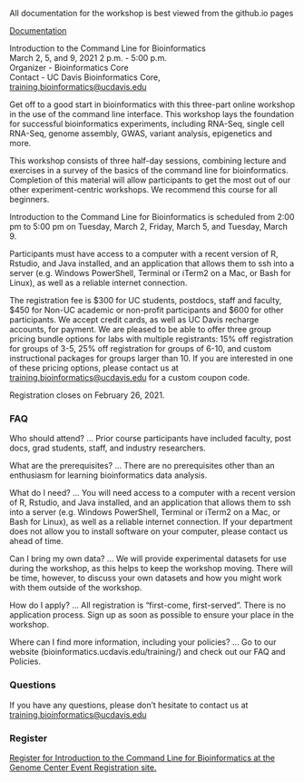 All documentation for the workshop is best viewed from the github.io pages

[Documentation](https://ucdavis-bioinformatics-training.github.io/2021-March-Introduction-to-the-Command-Line-for-Bioinformatics/)

Introduction to the Command Line for Bioinformatics  
March 2, 5, and 9, 2021 2 p.m. - 5:00 p.m.  
Organizer - Bioinformatics Core  
Contact - UC Davis Bioinformatics Core, training.bioinformatics@ucdavis.edu

Get off to a good start in bioinformatics with this three-part online workshop in the use of the command line interface. This workshop lays the foundation for successful bioinformatics experiments, including RNA-Seq, single cell RNA-Seq, genome assembly, GWAS, variant analysis, epigenetics and more.

This workshop consists of three half-day sessions, combining lecture and exercises in a survey of the basics of the command line for bioinformatics. Completion of this material will allow participants to get the most out of our other experiment-centric workshops. We recommend this course for all beginners.

Introduction to the Command Line for Bioinformatics is scheduled from 2:00 pm to 5:00 pm on Tuesday, March 2, Friday, March 5, and Tuesday, March 9.

Participants must have access to a computer with a recent version of R, Rstudio, and Java installed, and an application that allows them to ssh into a server (e.g. Windows PowerShell, Terminal or iTerm2 on a Mac, or Bash for Linux), as well as a reliable internet connection.

The registration fee is $300 for UC students, postdocs, staff and faculty, $450 for Non-UC academic or non-profit participants and $600 for other participants. We accept credit cards, as well as UC Davis recharge accounts, for payment. We are pleased to be able to offer three group pricing bundle options for labs with multiple registrants: 15% off registration for groups of 3-5, 25% off registration for groups of 6-10, and custom instructional packages for groups larger than 10. If you are interested in one of these pricing options, please contact us at training.bioinformatics@ucdavis.edu for a custom coupon code.

Registration closes on February 26, 2021.

### FAQ

Who should attend? … Prior course participants have included faculty, post docs, grad students, staff, and industry researchers.

What are the prerequisites? … There are no prerequisites other than an enthusiasm for learning bioinformatics data analysis.

What do I need? … You will need access to a computer with a recent version of R, Rstudio, and Java installed, and an application that allows them to ssh into a server (e.g. Windows PowerShell, Terminal or iTerm2 on a Mac, or Bash for Linux), as well as a reliable internet connection. If your department does not allow you to install software on your computer, please contact us ahead of time.

Can I bring my own data? … We will provide experimental datasets for use during the workshop, as this helps to keep the workshop moving. There will be time, however, to discuss your own datasets and how you might work with them outside of the workshop.

How do I apply? … All registration is “first-come, first-served”. There is no application process.  Sign up as soon as possible to ensure your place in the workshop.

Where can I find more information, including your policies?  ... Go to our website (bioinformatics.ucdavis.edu/training/) and check out our FAQ and Policies.

### Questions

If you have any questions, please don’t hesitate to contact us at training.bioinformatics@ucdavis.edu


### Register

[Register for Introduction to the Command Line for Bioinformatics at the Genome Center Event Registration site.](https://registration.genomecenter.ucdavis.edu/events/cli_march_2021/)
